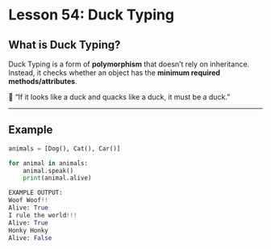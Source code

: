 # Lesson 54: Duck Typing

## What is Duck Typing?
Duck Typing is a form of **polymorphism** that doesn’t rely on inheritance.  
Instead, it checks whether an object has the **minimum required methods/attributes**.

🦆 “If it looks like a duck and quacks like a duck, it must be a duck.”

---

## Example
```python
animals = [Dog(), Cat(), Car()]

for animal in animals:
    animal.speak()
    print(animal.alive)

EXAMPLE OUTPUT:
Woof Woof!!
Alive: True
I rule the world!!!
Alive: True
Honky Honky
Alive: False

